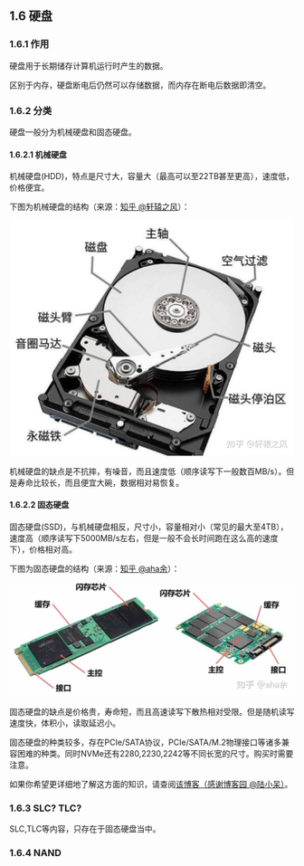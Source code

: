 ## 1.6 硬盘

### 1.6.1 作用

硬盘用于长期储存计算机运行时产生的数据。

区别于内存，硬盘断电后仍然可以存储数据，而内存在断电后数据即清空。

### 1.6.2 分类

硬盘一般分为机械硬盘和固态硬盘。

#### 1.6.2.1 机械硬盘

机械硬盘(HDD)，特点是尺寸大，容量大（最高可以至22TB甚至更高），速度低，价格便宜。

下图为机械硬盘的结构（来源：[知乎 @轩辕之风](https://zhuanlan.zhihu.com/p/394971581)）：

![HDD](../../图片/yj-yp-1.jpg)

机械硬盘的缺点是不抗摔，有噪音，而且速度低（顺序读写下一般数百MB/s）。但是寿命比较长，而且便宜大碗，数据相对易恢复。

#### 1.6.2.2 固态硬盘

固态硬盘(SSD)，与机械硬盘相反，尺寸小，容量相对小（常见的最大至4TB），速度高（顺序读写下5000MB/s左右，但是一般不会长时间跑在这么高的速度下），价格相对高。

下图为固态硬盘的结构（来源：[知乎 @aha余](https://www.zhihu.com/tardis/zm/art/331636465?source_id=1005)）：

![固态硬盘结构](../../图片/yj-yp-2.jpeg)

固态硬盘的缺点是价格贵，寿命短，而且高速读写下散热相对受限。但是随机读写速度快，体积小，读取延迟小。

固态硬盘的种类较多，存在PCIe/SATA协议，PCIe/SATA/M.2物理接口等诸多兼容困难的种类。同时NVMe还有2280,2230,2242等不同长宽的尺寸。购买时需要注意。

如果你希望更详细地了解这方面的知识，请查阅[该博客（感谢博客园 @陆小呆）](https://www.cnblogs.com/luxiaodai/p/13444756.html)。

### 1.6.3 SLC? TLC?

SLC,TLC等内容，只存在于固态硬盘当中。

### 1.6.4 NAND